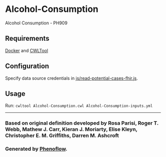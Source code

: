 # Alcohol-Consumption

Alcohol Consumption - PH909

## Requirements

[Docker](https://docs.docker.com/install/) and [CWLTool](https://github.com/common-workflow-language/cwltool#install)

## Configuration

Specify data source credentials in [js/read-potential-cases-fhir.js](js/read-potential-cases-fhir.js).

## Usage

Run: `cwltool Alcohol-Consumption.cwl Alcohol-Consumption-inputs.yml`

***

### Based on original definition developed by Rosa Parisi, Roger T. Webb, Mathew J. Carr, Kieran J. Moriarty, Elise Kleyn, Christopher E. M. Griffiths, Darren M. Ashcroft
### Generated by [Phenoflow](https://kclhi.org/phenoflow).
